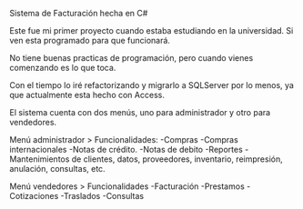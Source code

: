 Sistema de Facturación hecha en C#

Este fue mi primer proyecto cuando estaba estudiando en la universidad. Si ven esta programado para que funcionará.

No tiene buenas practicas de programación, pero cuando vienes comenzando es lo que toca.

Con el tiempo lo iré refactorizando y migrarlo a SQLServer por lo menos, ya que actualmente esta hecho con Access.

El sistema cuenta con dos menús, uno para administrador y otro para vendedores.

Menú administrador > Funcionalidades: -Compras -Compras internacionales -Notas de crédito. -Notas de debito -Reportes -Mantenimientos de clientes, datos, proveedores, inventario, reimpresión, anulación, consultas, etc.

Menú vendedores > Funcionalidades -Facturación -Prestamos -Cotizaciones -Traslados -Consultas
